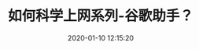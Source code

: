 ---
title: 如何科学上网系列-谷歌助手？
date: 2020-01-10 12:15:20
permalink: /pages/60f971/
categories:
  - 更多
  - 工具
tags:
  - chrome
---